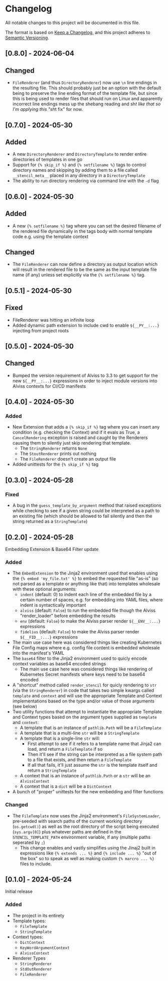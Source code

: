 # Changelog

All notable changes to this project will be documented in this file.

The format is based on [Keep a Changelog](https://keepachangelog.com/en/1.1.0/),
and this project adheres to [Semantic Versioning](https://semver.org/spec/v2.0.0.html).

## [0.8.0] - 2024-06-04

## Changed

- `FileRenderer` (and thus `DirectoryRenderer`) now use `\n` line endings in the 
  resulting file. This should probably just be an option with the default being
  to preserve the line ending format of the template file, but since this is 
  being used to render files that should run on Linux and apparently incorrect 
  line endings mess up the shebang reading and sh*t like that so I'm applying 
  this "sh*t fix" for now. 

## [0.7.0] - 2024-05-30

## Added

- A new `DirectoryRenderer` and `DirectoryTemplate` to render entire directories
  of templates in one go
- Support for `{% skip_if %}` and `{% setfilename %}` tags to control directory 
  names and skipping by adding them to a file called `__stencil_meta__` placed in
  any directory in a `DirectoryTemplate`
- The ability to run directory rendering via command line with the `-d` flag


## [0.6.0] - 2024-05-30

## Added

- A new `{% setfilename %}` tag where you can set the desired filename of the 
  rendered file dynamically in the tags body with normal template code e.g. 
  using the template context

## Changed

- The `FileRenderer` can now define a directory as output location which will 
  result in the rendered file to be the same as the input template file name 
  (if any) unless set explicitly via the `{% setfilename %}` tag.


## [0.5.1] - 2024-05-30

## Fixed

- FileRenderer was hitting an infinite loop
- Added dynamic path extension to include cwd to enable `${__PY__:...}` 
  injecting from project roots


## [0.5.0] - 2024-05-30

## Changed

- Bumped the version requirement of Alviss to 3.3 to get support for the new 
  `${__PY__:...}` expressions in order to inject module versions into Alviss 
  contexts for CI/CD manifests


## [0.4.0] - 2024-05-30

### Added

- New Extension that adds a `{% skip_if %}` tag where you can insert any 
  condition (e.g. checking the Context) and if it evals as True, a 
  `CancelRendering` exception is raised and caught by the Renderers causing 
  them to silently just skip rendering that template.
  - The `StringRenderer` returns `None`
  - The `StoutRenderer` prints out nothing
  - The `FileRenderer` doesn't create an output file
- Added unittests for the `{% skip_if %}` tag


## [0.3.0] - 2024-05-28

### Fixed

- A bug in the `guess_template_by_argument` method that raised exceptions while 
  checking to see if a given string could be interpreted as a path to an 
  existing file (which should be allowed to fail silently and then the string 
  returned as a `StringTemplate`)


## [0.2.0] - 2024-05-28

Embedding Extension & Base64 Filter update

### Added

- The `EmbedExtension` to the Jinja2 environment used that enables using the 
  `{% embed 'my_file.txt' %}` to embed the requested file "as-is" (so not 
  parsed as a template or anything like that) into templates wholesale with 
  these optional arguments:
  - `indent` (default: 0) to indent each line of the embedded file by a certain
    number of spaces, e.g. for embedding into YAML files, where indent is 
    syntactically important
  - `alviss` (default: `False`) to run the embedded file though the Alviss 
    "render_loader" before embedding the results
  - `env` (default: `False`) to make the Alviss parser render `${__ENV__:...}` 
    expressions
  - `fidelius` (default: `False`) to make the Alviss parser render 
    `${__FID__:...}` expressions
- The main use case here was considered things like creating Kubernetes File 
  Config maps where e.g. config file content is embedded wholesale into the 
  manifest's YAML
- The `base64` filter to the Jinja2 environment used to quicly encode context 
  variables as base64 encoded strings
  - The main use case here was considered things like rendering of Kubernetes 
    Secret manifests where keys need to be base64 encoded  
- A "shortcut" method called `render_stencil` for quicly rendering to `str` (via
  the `StringRenderer`) in code that takes two simple kwargs called `template` 
  and `context` and will use the appropriate Template and Context 
  implementations based on the type and/or value of those arguments (see below)
- Two utility functions that attempt to instantiate the appropriate Template and 
  Context types based on the argument types supplied as `template` and 
  `context`:
  - A template that is an instance of `pathlib.Path` will be a `FileTemplate`
  - A template that is a multi-line `str` will be a `StringTemplate`
  - A template that is a single-line `str` will:
    - First attempt to see if it refers to a template name that Jinja2 can load, 
      and return a `FileTemplate` if so
    - Then it'll see if the string can be interpreted as a file system path to a 
      file that exists, and then return a `FileTemplate`
    - If all that fails, it'll just assume the `str` is the template itself and 
      return a `StringTemplate`
  - A context that is an instance of `pathlib.Path` or a `str` will be an 
    `AlvissContext`
  - A context that is a `dict` will be a `DictContext`
- A bunch of "proper" unittests for the new embedding and filter functions

### Changed

- The `FileTemplate` now uses the Jinja2 environment's `FileSystemLoader`, 
  pre-seeded with search paths of the current working directory (`os.getcwd()`) 
  as well as the root directory of the script being executed (`sys.argv[0]`) 
  plus whatever paths are defined in the `STENCIL_TEMPLATE_PATH` environment 
  variable, if any (multiple paths seperated by `;`)
  - This change enables and vastly simplifies using the Jinaj2 built in 
    expressions like `{% extends ... %}` and `{% include ... %}` "out of the 
    box" so to speak as well as making custom `{% marcro ... %}` files to 
    include.


## [0.1.0] - 2024-05-24

Initial release

### Added

- The project in its entirety
- Template types:
  - `FileTemplate`
  - `StringTemplate`
- Context types:
  - `DictContext`
  - `KeyWordArgumentContext`
  - `AlvissContext`
- Renderer Types
  - `StringRenderer`
  - `StdOutRenderer`
  - `FileRenderer`
